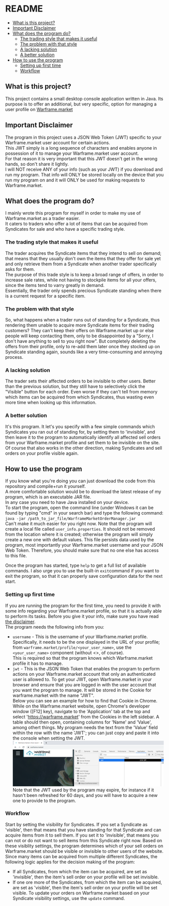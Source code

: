 # README
* [What is this project?](##what-is-this-project?)
* [Important Disclaimer](##important-disclaimer)
* [What does the program do?](##what-does-the-program-do?)
  * [The trading style that makes it useful](###the-trading-style-that-makes-it-useful)
  * [The problem with that style](###the-problem-with-that-style)
  * [A lacking solution](###a-lacking-solution)
  * [A better solution](###a-better-solution)
* [How to use the program](##how-to-use-the-program)
  * [Setting up first time](###setting-up-first-time)
  * [Workflow](###workflow)

## What is this project?

This project contains a small desktop console application written in Java.
Its purpose is to offer an additional, but very specific, option for managing a user profile on [Warframe.market](https://warframe.market/)

## Important Disclaimer

The program in this project uses a JSON Web Token (JWT) specific to your Warframe.market user account for certain actions.  
This JWT simply is a long sequence of characters and enables anyone in possession of it to manage your Warframe.market user account.  
For that reason it is very important that this JWT doesn't get in the wrong hands, so don't share it lightly.  
I will NOT receive ANY of your info (such as your JWT) if you download and run my program. That info will ONLY be stored locally on the device that you run my program on and it will ONLY be used for making requests to Warframe.market.

## What does the program do?

I mainly wrote this program for myself in order to make my use of Warframe.market as a trader easier.  
It caters to traders who offer a lot of items that can be acquired from Syndicates for sale and who have a specific trading style.  
  
### The trading style that makes it useful

The trader acquires the Syndicate items that they intend to sell on demand; that means that they usually don't own the items that they
offer for sale yet and only retrieve them from a Syndicate when another trader specifically asks for them.  
The purpose of this trade style is to keep a broad range of offers, in order to increase sale rates, while not having to stockpile items for all your offers, since the items tend to varry greatly in demand.  
Essentially, the trader only spends precious Syndicate standing when there is a current request for a specific item.  

### The problem with that style

So, what happens when a trader runs out of standing for a Syndicate, thus rendering them unable to acquire more Syndicate items for their trading customers? They can't keep their offers on Warframe.market up or else people will keep contacting them, only to be disappointed by a "Sorry, I don't have anything to sell to you right now". But completely deleting the offers from their profile, only to re-add them later once they stocked up on Syndicate standing again, sounds like a very time-consuming and annoying process.  

### A lacking solution

The trader sets their affected orders to be invisible to other users. Better than the previous solution, but they still have to selectively click the "Visible" button for each order. Even worse if they can't tell from memory which items can be acquired from which Syndicates, thus wasting even more time when looking up this information.  

### A better solution

It's this program. It let's you specify with a few simple commands which Syndicates you ran out of standing for, by setting them to 'invisible', and then leave it to the program to automatically identify all affected sell orders from your Warframe.market profile and set them to be invisible on the site. Of course that also works in the other direction, making Syndicates and sell orders on your profile visible again.  

## How to use the program

If you know what you're doing you can just download the code from this repository and compile+run it yourself.  
A more comfortable solution would be to download the latest release of my program, which is an executable JAR file.  
In any case you need to have Java installed on your device.  
To start the program, open the command line (under Windows it can be found by typing "cmd" in your search bar) and type the following command:
`java -jar /path_to_jar_file/WarframeMarketOrderManager.jar`  
Can't make it much easier for you right now.
Note that the program will create a local file called `user_info.properties`. It should not be removed from the location where it is created; otherwise the program will simply create a new one with default values. This file persists data used by the program, most importantly your Warframe.market username and your JSON Web Token. Therefore, you should make sure that no one else has access to this file.

Once the program has started, type `help` to get a full list of available commands.
I also urge you to use the built-in `exit`command if you want to exit the program, so that it can properly save configuration data for the next start.

### Setting up first time

If you are running the program for the first time, you need to provide it with some info regarding your Warframe.market profile, so that it is actually able to perform its tasks. Before you give it your info, make sure you have read [the disclaimer](##important-disclaimer).  
The program needs the following info from you:
* ``username`` - This is the username of your Warframe.market profile. Specifically, it needs to be the one displayed in the URL of your profile; from ``warframe.market/profile/<your_user_name>``, use the ``<your_user_name>`` component (without <>, of course).  
This is required so that the program knows which Warframe.market profile it has to manage.
* ``jwt`` - This is the JSON Web Token that enables the program to perform actions on your Warframe.market account that only an authenticated user is allowed to. To get your JWT, open Warframe.market in your browser and ensure that you are logged in with the user account that you want the program to manage. It will be stored in the Cookie for warframe.market with the name "JWT".  
Below you can see an example for how to find that Cookie in Chrome. While on the Warframe.market website, open Chrome's developer window ([F12] key), navigate to the 'Application' tab at the top and select 'https://warframe.market' from the Cookies in the left sidebar. A table should then open, containing columns for 'Name' and 'Value', among othert things. My program needs the text from the 'Value' field within the row with the name 'JWT'; you can just copy and paste it into the console when setting the JWT.
![Screenshot finding Warframe.market JWT in Chrome](get_jwt_chrome_example.png)
Note that the JWT used by the program may expire, for instance if it hasn't been refreshed for 60 days, and you will have to acquire a new one to provide to the program.

### Workflow

Start by setting the visibility for Syndicates. If you set a Syndicate as 'visible', then that means that you have standing for that Syndicate and can acquire items from it to sell them. If you set it to 'invisible', that means you can not or do not want to sell items from this Syndicate right now. Based on these visiblity settings, the program determines which of your sell orders on Warframe.market should be visible or invisible to other users of the website.
Since many items can be acquired from multiple different Syndicates, the following logic applies for the decision making of the program:
* If all Syndicates, from which the item can be acquired, are set as 'invisible', then the item's sell order on your profile will be set invisible.
* If one ore more of the Syndicates, from which the item can be acquired, are set as 'visible', then the item's sell order on your profile will be set visible.
To update your orders on Warframe.market based on your Syndicate visibility settings, use the `update` command.
